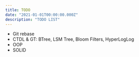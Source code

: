 ```yaml
---
title: TODO
date: "2021-01-01T00:00:00.000Z"
description: "TODO LIST"
---
```


- Git rebase
- CTDL & GT: BTree, LSM Tree, Bloom Filters, HyperLogLog
- OOP
- SOLID

